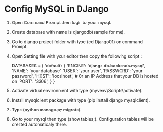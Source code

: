 # Config MySQL in DJango

1. Open Command Prompt then login to your mysql.
2. Create database with name is djangodb(sample for me).
3. Go to django project folder with type (cd Django01) on command Prompt.
4. Open Setting file with your editor then copy the following script :

	DATABASES = {
    'default': {
        'ENGINE': 'django.db.backends.mysql', 
        'NAME': 'your database',
        'USER': 'your user',
        'PASSWORD': 'your password',
        'HOST': 'localhost',   # Or an IP Address that your DB is hosted on
        'PORT': '3306',
		}
	}
  
5. Activate virtual environment with type (myvenv\Scripts\activate).
6. Install mysqlclient package with type (pip install django mysqlclient).
7. Type (python manage.py migrate).
8. Go to your mysql then type (show tables;). Configuration tables will be created automaticaly there.